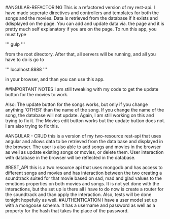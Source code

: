 #ANGULAR-REFACTORING
This is a refactored version of my rest-api. I have made seperate directives and
controllers and templates for both the songs and the movies. Data is retrieved
from the database if it exists and ddisplayed on the page. You can add and
update data via. the page and it is pretty much self explanatory if you are on
the page. To run this app, you must type

'''
gulp
'''

from the root directory. After that, all servers will be running, and all you
have to do is go to

'''
localhost:8888
'''

in your browser, and than you can use this app.

##IMPORTANT NOTES
I am still tweaking with my code to get the update button for the movies to
work.

Also:
The update button for the songs works, but only if you change anything 'OTHER'
than the name of the song. If you change the name of the song, the database will
not update. Again, I am still working on this and trying to fix it. The Movies
edit button works but the update button does not. I am also trying to fix this. 

#ANGULAR - CRUD
this is a version of my two-resource rest-api that uses angular and allows data to be retrieved from the data base and displayed in the browser. The user is also able to add songs and movies in the browser as well as update existing songs or movies, or delete them. User interaction with database in the browser will be reflected in the database.

#REST_API
this is a two resource api that uses mongodb and has access to different songs and movies and has interaction between the two creating a soundtrack suited for that movie based on sad, mad and glad values to the emotions properties on both movies and songs. It is not yet done with the interactions, but the set up is there all i have to do now is create a router for the soundtrack and than apply the interaction. Also, tests will be done tonight hopefully as well.
#AUTHENTICATION
I have a user model set up with a mongoose schema. It has a username and password as well as a property for the hash that takes the place of the password.
